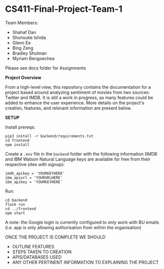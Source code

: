 # CS411-Final-Project-Team-1

Team Members:
- Shahaf Dan
- Shunsuke Ishida
- Glenn Ee
- Bing Zeng
- Bradley Shulman
- Myriam Bengoechea


Please see docs folder for Assignments

**Project Overview**

From a high-level view, this repository contains the documentation for a project based around analyzing sentiment of movies from two sources: Twitter and IMDB. It is still a work in progress, as many features could be added to enhance the user experience. More details on the project's creation, features, and relevant information are present below.

**SETUP**

Install prereqs:

```
pip3 install -r backend/requirements.txt
cd frontend
npm install
```

Create a `.env` file in the `backend` folder with the following information (IMDB and IBM Watson Natural Language keys are available for free from their respective sites with signup):

```
imdb_apikey = 'YOURKEYHERE'
ibm_apiurl = 'YOURURLHERE'
ibm_apikey = 'YOURKEYHERE'
```

Run:

```
cd backend
flask run
cd ../frontend
npm start
```

A note: the Google login is currently configured to only work with BU emails (i.e. app is only allowing authorisation from within the organisation)

ONCE THE PROJECT IS COMPLETE WE SHOULD
* OUTLINE FEATURES
* STEPS TAKEN TO CREATION
* APIS/DATABASES USED
* ANY OTHER PERTINENT INFORMATION TO EXPLAINING THE PROJECT
